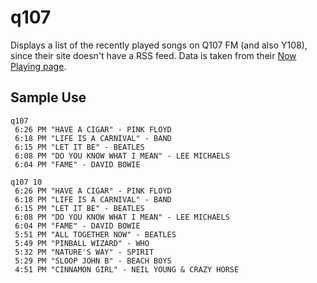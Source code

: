q107
====

Displays a list of the recently played songs on Q107 FM (and also Y108), since their site doesn't have a RSS feed. Data is taken from their [Now Playing page](http://www.q107.com/BroadcastHistory.aspx).

Sample Use
----------

    q107
     6:26 PM "HAVE A CIGAR" - PINK FLOYD
     6:18 PM "LIFE IS A CARNIVAL" - BAND
     6:15 PM "LET IT BE" - BEATLES
     6:08 PM "DO YOU KNOW WHAT I MEAN" - LEE MICHAELS
     6:04 PM "FAME" - DAVID BOWIE

    q107 10
     6:26 PM "HAVE A CIGAR" - PINK FLOYD
     6:18 PM "LIFE IS A CARNIVAL" - BAND
     6:15 PM "LET IT BE" - BEATLES
     6:08 PM "DO YOU KNOW WHAT I MEAN" - LEE MICHAELS
     6:04 PM "FAME" - DAVID BOWIE
     5:51 PM "ALL TOGETHER NOW" - BEATLES
     5:49 PM "PINBALL WIZARD" - WHO
     5:32 PM "NATURE'S WAY" - SPIRIT
     5:29 PM "SLOOP JOHN B" - BEACH BOYS
     4:51 PM "CINNAMON GIRL" - NEIL YOUNG & CRAZY HORSE
